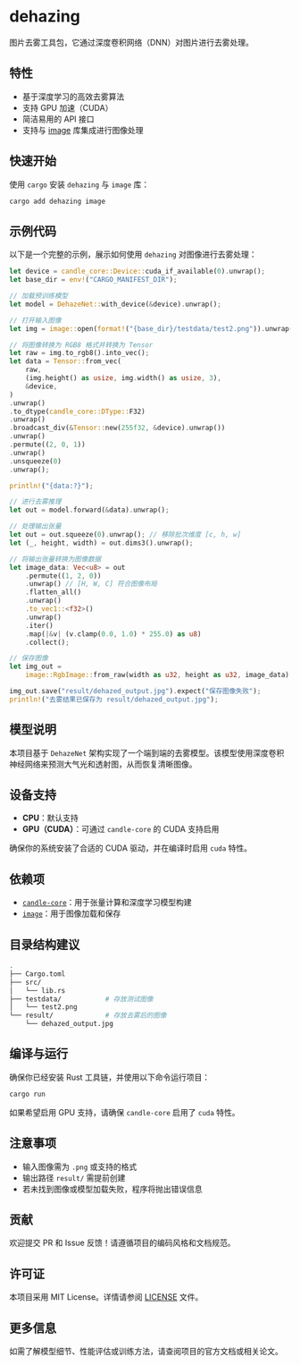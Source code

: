 # dehazing

图片去雾工具包，它通过深度卷积网络（DNN）对图片进行去雾处理。

## 特性

- 基于深度学习的高效去雾算法
- 支持 GPU 加速（CUDA）
- 简洁易用的 API 接口
- 支持与 [image](https://crates.io/crates/image) 库集成进行图像处理

## 快速开始

使用 `cargo` 安装 `dehazing` 与 `image` 库：

```bash
cargo add dehazing image
```

## 示例代码

以下是一个完整的示例，展示如何使用 `dehazing` 对图像进行去雾处理：

```rust
let device = candle_core::Device::cuda_if_available(0).unwrap();
let base_dir = env!("CARGO_MANIFEST_DIR");

// 加载预训练模型
let model = DehazeNet::with_device(&device).unwrap();

// 打开输入图像
let img = image::open(format!("{base_dir}/testdata/test2.png")).unwrap();

// 将图像转换为 RGB8 格式并转换为 Tensor
let raw = img.to_rgb8().into_vec();
let data = Tensor::from_vec(
    raw,
    (img.height() as usize, img.width() as usize, 3),
    &device,
)
.unwrap()
.to_dtype(candle_core::DType::F32)
.unwrap()
.broadcast_div(&Tensor::new(255f32, &device).unwrap())
.unwrap()
.permute((2, 0, 1))
.unwrap()
.unsqueeze(0)
.unwrap();

println!("{data:?}");

// 进行去雾推理
let out = model.forward(&data).unwrap();

// 处理输出张量
let out = out.squeeze(0).unwrap(); // 移除批次维度 [c, h, w]
let (_, height, width) = out.dims3().unwrap();

// 将输出张量转换为图像数据
let image_data: Vec<u8> = out
    .permute((1, 2, 0))
    .unwrap() // [H, W, C] 符合图像布局
    .flatten_all()
    .unwrap()
    .to_vec1::<f32>()
    .unwrap()
    .iter()
    .map(|&v| (v.clamp(0.0, 1.0) * 255.0) as u8)
    .collect();

// 保存图像
let img_out =
    image::RgbImage::from_raw(width as u32, height as u32, image_data).expect("创建图像失败");

img_out.save("result/dehazed_output.jpg").expect("保存图像失败");
println!("去雾结果已保存为 result/dehazed_output.jpg");
```

## 模型说明

本项目基于 `DehazeNet` 架构实现了一个端到端的去雾模型。该模型使用深度卷积神经网络来预测大气光和透射图，从而恢复清晰图像。

## 设备支持

- **CPU**：默认支持
- **GPU（CUDA）**：可通过 `candle-core` 的 CUDA 支持启用

确保你的系统安装了合适的 CUDA 驱动，并在编译时启用 `cuda` 特性。

## 依赖项

- [`candle-core`](https://crates.io/crates/candle-core)：用于张量计算和深度学习模型构建
- [`image`](https://crates.io/crates/image)：用于图像加载和保存

## 目录结构建议

```bash
.
├── Cargo.toml
├── src/
│   └── lib.rs
├── testdata/           # 存放测试图像
│   └── test2.png
└── result/             # 存放去雾后的图像
    └── dehazed_output.jpg
```

## 编译与运行

确保你已经安装 Rust 工具链，并使用以下命令运行项目：

```bash
cargo run
```

如果希望启用 GPU 支持，请确保 `candle-core` 启用了 `cuda` 特性。

## 注意事项

- 输入图像需为 `.png` 或支持的格式
- 输出路径 `result/` 需提前创建
- 若未找到图像或模型加载失败，程序将抛出错误信息

## 贡献

欢迎提交 PR 和 Issue 反馈！请遵循项目的编码风格和文档规范。

## 许可证

本项目采用 MIT License。详情请参阅 [LICENSE](LICENSE) 文件。

## 更多信息

如需了解模型细节、性能评估或训练方法，请查阅项目的官方文档或相关论文。